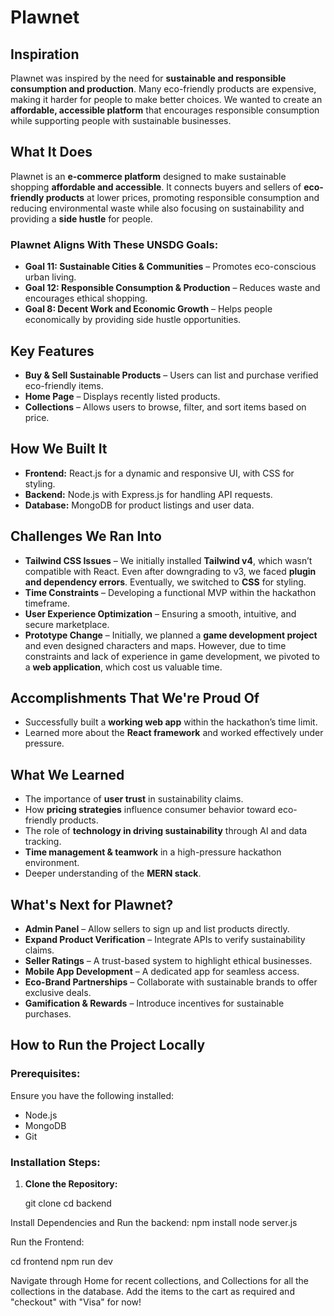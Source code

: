 
# **Plawnet**  

##  **Inspiration**  
Plawnet was inspired by the need for **sustainable and responsible consumption and production**. Many eco-friendly products are expensive, making it harder for people to make better choices. We wanted to create an **affordable, accessible platform** that encourages responsible consumption while supporting people with sustainable businesses.  

##  **What It Does**  
Plawnet is an **e-commerce platform** designed to make sustainable shopping **affordable and accessible**. It connects buyers and sellers of **eco-friendly products** at lower prices, promoting responsible consumption and reducing environmental waste while also focusing on sustainability and providing a **side hustle** for people.  

### **Plawnet Aligns With These UNSDG Goals:**  
- **Goal 11: Sustainable Cities & Communities** – Promotes eco-conscious urban living.  
- **Goal 12: Responsible Consumption & Production** – Reduces waste and encourages ethical shopping.  
- **Goal 8: Decent Work and Economic Growth** – Helps people economically by providing side hustle opportunities.  

##  **Key Features**  
- **Buy & Sell Sustainable Products** – Users can list and purchase verified eco-friendly items.  
- **Home Page** – Displays recently listed products.  
- **Collections** – Allows users to browse, filter, and sort items based on price.  

##  **How We Built It**  
- **Frontend:** React.js for a dynamic and responsive UI, with CSS for styling.  
- **Backend:** Node.js with Express.js for handling API requests.  
- **Database:** MongoDB for product listings and user data.  

##  **Challenges We Ran Into**  
- **Tailwind CSS Issues** – We initially installed **Tailwind v4**, which wasn’t compatible with React. Even after downgrading to v3, we faced **plugin and dependency errors**. Eventually, we switched to **CSS** for styling.  
- **Time Constraints** – Developing a functional MVP within the hackathon timeframe.  
- **User Experience Optimization** – Ensuring a smooth, intuitive, and secure marketplace.  
- **Prototype Change** – Initially, we planned a **game development project** and even designed characters and maps. However, due to time constraints and lack of experience in game development, we pivoted to a **web application**, which cost us valuable time.  

##  **Accomplishments That We're Proud Of**  
- Successfully built a **working web app** within the hackathon’s time limit.  
- Learned more about the **React framework** and worked effectively under pressure.  

##  **What We Learned**  
- The importance of **user trust** in sustainability claims.  
- How **pricing strategies** influence consumer behavior toward eco-friendly products.  
- The role of **technology in driving sustainability** through AI and data tracking.  
- **Time management & teamwork** in a high-pressure hackathon environment.  
- Deeper understanding of the **MERN stack**.  

##  **What's Next for Plawnet?**  
- **Admin Panel** – Allow sellers to sign up and list products directly.  
- **Expand Product Verification** – Integrate APIs to verify sustainability claims.  
- **Seller Ratings** – A trust-based system to highlight ethical businesses.  
- **Mobile App Development** – A dedicated app for seamless access.  
- **Eco-Brand Partnerships** – Collaborate with sustainable brands to offer exclusive deals.  
- **Gamification & Rewards** – Introduce incentives for sustainable purchases.  

##  **How to Run the Project Locally**  
### **Prerequisites:**  
Ensure you have the following installed:  
- Node.js  
- MongoDB  
- Git  

### **Installation Steps:**  
1. **Clone the Repository:**  
  
   git clone
   cd backend

Install Dependencies and Run the backend:
npm install
node server.js

Run the Frontend:

cd frontend
npm run dev

Navigate through Home for recent collections, and Collections for all the collections in the database.
Add the items to the cart as required and "checkout" with "Visa" for now!





